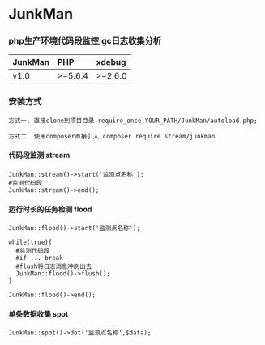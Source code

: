 # JunkMan

### php生产环境代码段监控,gc日志收集分析
<table><thead><tr><th style="text-align:center;">JunkMan</th>
<th style="text-align:left;">PHP</th>
<th style="text-align:left;">xdebug</th>
</tr></thead><tbody><tr><td style="text-align:left;">v1.0</td>
<td style="text-align:left;">&gt;=5.6.4</td>
<td style="text-align:left;">&gt;=2.6.0</td>
</tr></tbody></table>

### 安装方式
    方式一. 直接clone到项目目录 require_once YOUR_PATH/JunkMan/autoload.php;
    
    方式二. 使用composer直接引入 composer require stream/junkman

#### 代码段监测 stream

    JunkMan::stream()->start('监测点名称');
    #监测代码段
    JunkMan::stream()->end();
    
    
#### 运行时长的任务检测 flood

    JunkMan::flood()->start('监测点名称');
    
    while(true){
      #监测代码段
      #if ... break
      #flush将日志消息冲刷出去
      JunkMan::flood()->flush();
    }
    
    JunkMan::flood()->end();   
    
#### 单条数据收集 spot

    JunkMan::spot()->dot('监测点名称',$data); 
